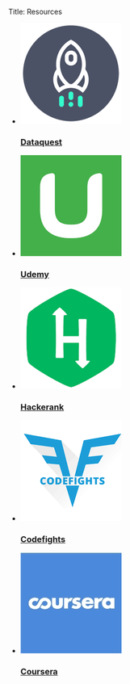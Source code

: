 Title: Resources
<ul class="rig columns-4">
	<li>
		<a href="dataquest.html">
			<img src="../images/resources/dataquest.png" />
			<h3>Dataquest</h3>
			<p></p>
		</a>
	</li>
	<li>
		<a href="udemy.html">
			<img src="../images/resources/udemy.jpg" />
			<h3>Udemy</h3>
			<p></p>
		</a>
	</li>
	<li>
		<a href="hackerank.html">
			<img src="../images/resources/hackerank.png" />
			<h3>Hackerank</h3>
			<p></p>
		</a>
	</li>
	<li>
		<a href="codefights.html">
			<img src="../images/resources/codefights.png" />
			<h3>Codefights</h3>
			<p></p>
		</a>
	</li>
	<li>
		<a href="coursera.html">
			<img src="../images/resources/coursera-squarelogo-1483740136459.png" />
			<h3>Coursera</h3>
			<p></p>
		</a>
	</li>
</ul>